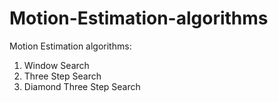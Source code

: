 # Motion-Estimation-algorithms
Motion Estimation algorithms:

1. Window Search
2. Three Step Search
3. Diamond Three Step Search
